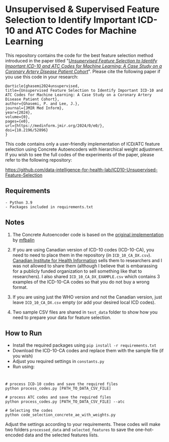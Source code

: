 # Unsupervised & Supervised Feature Selection to Identify Important ICD-10 and ATC Codes for Machine Learning

This repository contains the code for the best feature selection method introduced in the paper titled "[_Unsupervised Feature Selection to Identify Important ICD-10 and ATC Codes for Machine Learning: A Case Study on a Coronary Artery Disease Patient Cohort_](https://medinform.jmir.org/2024/0/e0/)".
Please cite the following paper if you use this code in your research:

    @article{ghasemi2024unsupervised,
    title={Unsupervised Feature Selection to Identify Important ICD-10 and ATC Codes for Machine Learning: A Case Study on a Coronary Artery Disease Patient Cohort},
    author={Ghasemi, P. and Lee, J.},
    journal={JMIR Med Inform},
    year={2024},
    volume={0},
    pages={e0},
    url={https://medinform.jmir.org/2024/0/e0/},
    doi={10.2196/52896}
    }

This code contains only a user-friendly implementation of ICD/ATC feature selection using Concrete Autoencoders with hierarchical weight adjustment. If you wish to see the full codes of the experiments of the paper, please refer to the following repository:

https://github.com/data-intelligence-for-health-lab/ICD10-Unsupervised-Feature-Selection

## Requirements
    - Python 3.9
    - Packages included in requirements.txt

## Notes
1. The Concrete Autoencoder code is based on the [original implementation](https://github.com/mfbalin/Concrete-Autoencoders) by [mfbalin](https://github.com/mfbalin)

2. If you are using Canadian version of ICD-10 codes (ICD-10-CA), you need to need to place them in the repository (in `ICD_10_CA_DX.csv`). [Canadian Institute for Health Information](https://secure.cihi.ca/estore/productSeries.htm?pc=PCC84) sells them to researchers and I was not allowed to share them (although I believe that is embarassing for a publicly funded organization to sell something like that to researchers). I also shared `ICD_10_CA_DX_EXAMPLE.csv` which contains 3 examples of the ICD-10-CA codes so that you do not buy a wrong format.

3. If you are using just the WHO version and not the Canadian version, just leave `ICD_10_CA_DX.csv` empty (or add your desired local ICD codes).

4. Two sample CSV files are shared in `test_data` folder to show how you need to prepare your data for feature selection.

## How to Run
- Install the required packages using `pip install -r requirements.txt`
- Download the ICD-10-CA codes and replace them with the sample file (if you wish)
- Adjust you required settings in `constants.py`
- Run using:
#
    # process ICD-10 codes and save the required files
    python process_codes.py [PATH_TO_DATA_CSV_FILE]

    # process ATC codes and save the required files
    python process_codes.py [PATH_TO_DATA_CSV_FILE] --atc

    # Selecting the codes
    python code_selection_concrete_ae_with_weights.py

Adjust the settings according to your requirements. These codes will make two folders `processed_data` and `selected_features` to save the one-hot-encoded data and the selected features lists.
